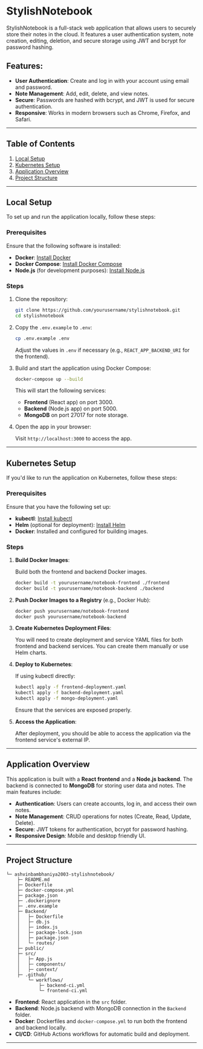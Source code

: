 # StylishNotebook

StylishNotebook is a full-stack web application that allows users to securely store their notes in the cloud. It features a user authentication system, note creation, editing, deletion, and secure storage using JWT and bcrypt for password hashing.

## Features:
- **User Authentication**: Create and log in with your account using email and password.
- **Note Management**: Add, edit, delete, and view notes.
- **Secure**: Passwords are hashed with bcrypt, and JWT is used for secure authentication.
- **Responsive**: Works in modern browsers such as Chrome, Firefox, and Safari.

---

## Table of Contents
1. [Local Setup](#local-setup)
2. [Kubernetes Setup](#kubernetes-setup)
3. [Application Overview](#application-overview)
4. [Project Structure](#project-structure)

---

## Local Setup

To set up and run the application locally, follow these steps:

### Prerequisites

Ensure that the following software is installed:
- **Docker**: [Install Docker](https://www.docker.com/get-started)
- **Docker Compose**: [Install Docker Compose](https://docs.docker.com/compose/install/)
- **Node.js** (for development purposes): [Install Node.js](https://nodejs.org/)

### Steps

1. Clone the repository:

   ```bash
   git clone https://github.com/yourusername/stylishnotebook.git
   cd stylishnotebook
   ```

2. Copy the `.env.example` to `.env`:

   ```bash
   cp .env.example .env
   ```

   Adjust the values in `.env` if necessary (e.g., `REACT_APP_BACKEND_URI` for the frontend).

3. Build and start the application using Docker Compose:

   ```bash
   docker-compose up --build
   ```

   This will start the following services:
   - **Frontend** (React app) on port 3000.
   - **Backend** (Node.js app) on port 5000.
   - **MongoDB** on port 27017 for note storage.

4. Open the app in your browser:

   Visit `http://localhost:3000` to access the app.

---

## Kubernetes Setup

If you'd like to run the application on Kubernetes, follow these steps:

### Prerequisites

Ensure that you have the following set up:
- **kubectl**: [Install kubectl](https://kubernetes.io/docs/tasks/tools/install-kubectl/)
- **Helm** (optional for deployment): [Install Helm](https://helm.sh/docs/intro/install/)
- **Docker**: Installed and configured for building images.

### Steps

1. **Build Docker Images**:
   
   Build both the frontend and backend Docker images.

   ```bash
   docker build -t yourusername/notebook-frontend ./frontend
   docker build -t yourusername/notebook-backend ./backend
   ```

2. **Push Docker Images to a Registry** (e.g., Docker Hub):

   ```bash
   docker push yourusername/notebook-frontend
   docker push yourusername/notebook-backend
   ```

3. **Create Kubernetes Deployment Files**:

   You will need to create deployment and service YAML files for both frontend and backend services. You can create them manually or use Helm charts.

4. **Deploy to Kubernetes**:

   If using kubectl directly:
   
   ```bash
   kubectl apply -f frontend-deployment.yaml
   kubectl apply -f backend-deployment.yaml
   kubectl apply -f mongo-deployment.yaml
   ```

   Ensure that the services are exposed properly.

5. **Access the Application**:

   After deployment, you should be able to access the application via the frontend service's external IP.

---

## Application Overview

This application is built with a **React frontend** and a **Node.js backend**. The backend is connected to **MongoDB** for storing user data and notes. The main features include:

- **Authentication**: Users can create accounts, log in, and access their own notes.
- **Note Management**: CRUD operations for notes (Create, Read, Update, Delete).
- **Secure**: JWT tokens for authentication, bcrypt for password hashing.
- **Responsive Design**: Mobile and desktop friendly UI.

---

## Project Structure

```plaintext
└─ ashvinbambhaniya2003-stylishnotebook/
    ├─ README.md
    ├─ Dockerfile
    ├─ docker-compose.yml
    ├─ package.json
    ├─ .dockerignore
    ├─ .env.example
    ├─ Backend/
    │   ├─ Dockerfile
    │   ├─ db.js
    │   ├─ index.js
    │   ├─ package-lock.json
    │   ├─ package.json
    │   └─ routes/
    ├─ public/
    ├─ src/
    │   ├─ App.js
    │   ├─ components/
    │   ├─ context/
    ├─ .github/
        └─ workflows/
            ├─ backend-ci.yml
            └─ frontend-ci.yml
```

- **Frontend**: React application in the `src` folder.
- **Backend**: Node.js backend with MongoDB connection in the `Backend` folder.
- **Docker**: Dockerfiles and `docker-compose.yml` to run both the frontend and backend locally.
- **CI/CD**: GitHub Actions workflows for automatic build and deployment.

---

